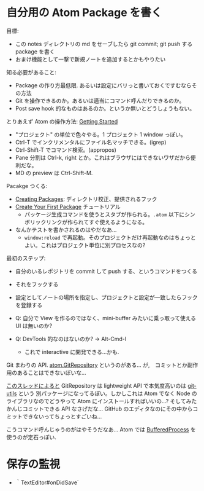 
# 自分用の Atom Package を書く

目標:

 * この notes ディレクトリの md をセーブしたら git commit; git push する package を書く
 * おまけ機能として一撃で新規ノートを追加するとかもやりたい

知る必要があること:

 * Package の作り方最低限. あるいは設定にバリっと書いておくですむならその方法
 * Git を操作できるのか。あるいは適当にコマンド呼んだりできるのか。
 * Post save hook 的なものはあるのか。というか無いとどうしょうもない。

とりあえず Atom の操作方法: [Getting Started](https://atom.io/docs/v0.158.0/getting-started)

* "プロジェクト" の単位で色々やる。1 プロジェクト 1 window っぽい。
* Ctrl-T でインクリメンタルにファイル名マッチできる。(igrep)
* Ctrl-Shift-T でコマンド検索。(appropos)
* Pane 分割は Ctrl-k, right とか。これはブラウザにはできないワザだから便利だな。
* MD の preview は Ctrl-Shift-M.

Pacakge つくる:

 * [Creating Packages](https://atom.io/docs/v0.158.0/creating-a-package): ディレクトリ校正、提供されるフック
 * [Create Your First Package](https://atom.io/docs/v0.158.0/your-first-package) チュートリアル
   * パッケージ生成コマンドを使うとスタブが作られる。`.atom` 以下にシンボリックリンクが作られてすぐ使えるようになる。
 * なんかテストを書かされるのはやだなあ...
   * `window:reload` で再起動。そのプロジェクトだけ再起動なのはちょっとよい。これはプロジェクト単位に別プロセスなの?

最初のステップ:

 * 自分のいるレポジトリを commit して push する、というコマンドをつくる
 * それをフックする
 * 設定としてノートの場所を指定し、プロジェクトと設定が一致したらフックを登録する

 * Q: 自分で View を作るのではなく、mini-buffer みたいに乗っ取って使える UI は無いのか?
 * Q: DevTools 的なのはないのか? -> Alt-Cmd-I
   * これで interactive に開発できる...かも.

Git まわりの API. [atom.GitRepository](https://atom.io/docs/api/v0.158.0/GitRepository) というのがある...
が,　コミットとか副作用のあることはできないぽいな...

[このスレッドによると](https://discuss.atom.io/t/git-interaction-commands/1159/6)
GitRepository は lightweight API で本気度高いのは [git-utils](http://atom.github.io/git-utils/) という
別パッケージになってるぽい。しかしこれは Atom でなく Node のライブラリなのでどうやって Atom にインストールすればいいの...?
そしてみたかんじコミットできる API なさげだな... GitHub のエディタなのにその中からコミットできないってちょっとすごいね...

こうコマンド呼んじゃうのがはやそうだなあ...
Atom では [BufferedProcess](https://atom.io/docs/api/v0.158.0/BufferedProcess)
を使うのが定石っぽい.

# 保存の監視

 * ｀TextEditor#onDidSave`
